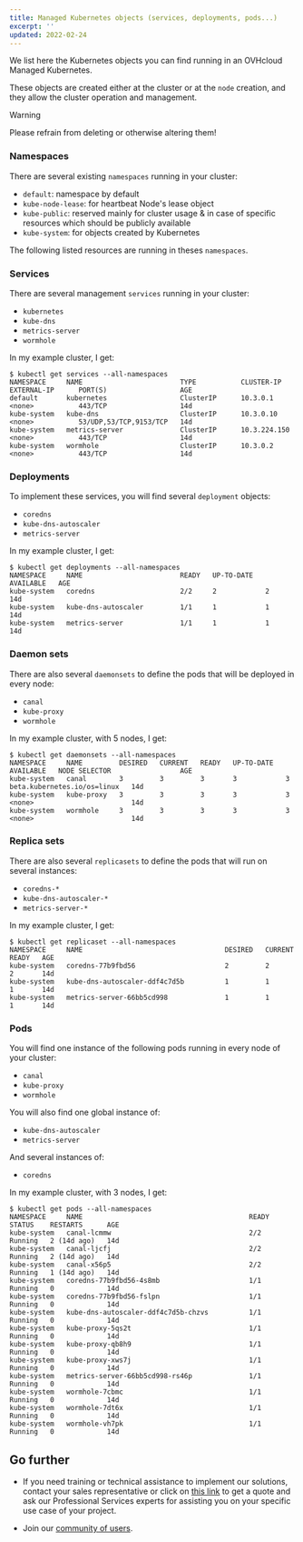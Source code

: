 ```yaml
---
title: Managed Kubernetes objects (services, deployments, pods...)
excerpt: ''
updated: 2022-02-24
---
```


We list here the Kubernetes objects you can find running in an OVHcloud Managed Kubernetes.

These objects are created either at the cluster or at the `node` creation, and they allow the cluster operation and management.

> [!warning]
> Please refrain from deleting or otherwise altering them!

### Namespaces

There are several existing `namespaces` running in your cluster:

- `default`: namespace by default
- `kube-node-lease`: for heartbeat Node's lease object
- `kube-public`: reserved mainly for cluster usage & in case of specific resources which should be publicly available
- `kube-system`: for objects created by Kubernetes

The following listed resources are running in theses `namespaces`.

### Services

There are several management `services` running in your cluster:

- `kubernetes`
- `kube-dns`
- `metrics-server`
- `wormhole`

In my example cluster, I get:

```console
$ kubectl get services --all-namespaces
NAMESPACE     NAME                        TYPE           CLUSTER-IP     EXTERNAL-IP      PORT(S)                  AGE
default       kubernetes                  ClusterIP      10.3.0.1       <none>           443/TCP                  14d
kube-system   kube-dns                    ClusterIP      10.3.0.10      <none>           53/UDP,53/TCP,9153/TCP   14d
kube-system   metrics-server              ClusterIP      10.3.224.150   <none>           443/TCP                  14d
kube-system   wormhole                    ClusterIP      10.3.0.2       <none>           443/TCP                  14d
```

### Deployments

To implement these services, you will find several `deployment` objects:

- `coredns`
- `kube-dns-autoscaler`
- `metrics-server`

In my example cluster, I get:

```console
$ kubectl get deployments --all-namespaces
NAMESPACE     NAME                        READY   UP-TO-DATE   AVAILABLE   AGE
kube-system   coredns                     2/2     2            2           14d
kube-system   kube-dns-autoscaler         1/1     1            1           14d
kube-system   metrics-server              1/1     1            1           14d
```

### Daemon sets

There are also several `daemonsets` to define the pods that will be deployed in every node:

- `canal`
- `kube-proxy`
- `wormhole`

In my example cluster, with 5 nodes, I get:

```console
$ kubectl get daemonsets --all-namespaces
NAMESPACE     NAME         DESIRED   CURRENT   READY   UP-TO-DATE   AVAILABLE   NODE SELECTOR                 AGE
kube-system   canal        3         3         3       3            3           beta.kubernetes.io/os=linux   14d
kube-system   kube-proxy   3         3         3       3            3           <none>                        14d
kube-system   wormhole     3         3         3       3            3           <none>                        14d
```

### Replica sets

There are also several `replicasets` to define the pods that will run on several instances:

- `coredns-*`
- `kube-dns-autoscaler-*`
- `metrics-server-*`

In my example cluster, I get:

```console
$ kubectl get replicaset --all-namespaces
NAMESPACE     NAME                                   DESIRED   CURRENT   READY   AGE
kube-system   coredns-77b9fbd56                      2         2         2       14d
kube-system   kube-dns-autoscaler-ddf4c7d5b          1         1         1       14d
kube-system   metrics-server-66bb5cd998              1         1         1       14d
```

### Pods

You will find one instance of the following pods running in every node of your cluster:

- `canal`
- `kube-proxy`
- `wormhole`

You will also find one global instance of:

- `kube-dns-autoscaler`
- `metrics-server`

And several instances of:

- `coredns`

In my example cluster, with 3 nodes, I get:

```console
$ kubectl get pods --all-namespaces
NAMESPACE     NAME                                         READY   STATUS    RESTARTS      AGE
kube-system   canal-lcmmw                                  2/2     Running   2 (14d ago)   14d
kube-system   canal-ljcfj                                  2/2     Running   2 (14d ago)   14d
kube-system   canal-x56p5                                  2/2     Running   1 (14d ago)   14d
kube-system   coredns-77b9fbd56-4s8mb                      1/1     Running   0             14d
kube-system   coredns-77b9fbd56-fslpn                      1/1     Running   0             14d
kube-system   kube-dns-autoscaler-ddf4c7d5b-chzvs          1/1     Running   0             14d
kube-system   kube-proxy-5qs2t                             1/1     Running   0             14d
kube-system   kube-proxy-qb8h9                             1/1     Running   0             14d
kube-system   kube-proxy-xws7j                             1/1     Running   0             14d
kube-system   metrics-server-66bb5cd998-rs46p              1/1     Running   0             14d
kube-system   wormhole-7cbmc                               1/1     Running   0             14d
kube-system   wormhole-7dt6x                               1/1     Running   0             14d
kube-system   wormhole-vh7pk                               1/1     Running   0             14d
```

## Go further

- If you need training or technical assistance to implement our solutions, contact your sales representative or click on [this link](https://www.ovhcloud.com/pt/professional-services/) to get a quote and ask our Professional Services experts for assisting you on your specific use case of your project.

- Join our [community of users](https://community.ovh.com/en/).